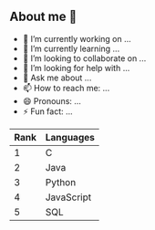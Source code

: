 ## About me 👋



- 🔭 I’m currently working on ...
- 🌱 I’m currently learning ...
- 👯 I’m looking to collaborate on ...
- 🤔 I’m looking for help with ...
- 💬 Ask me about ...
- 📫 How to reach me: ...
- 😄 Pronouns: ...
- ⚡ Fun fact: ...

|Rank|Languages|
|:---|---------|
|1|C|
|2|Java|
|3|Python|
|4|JavaScript|
|5|SQL|
